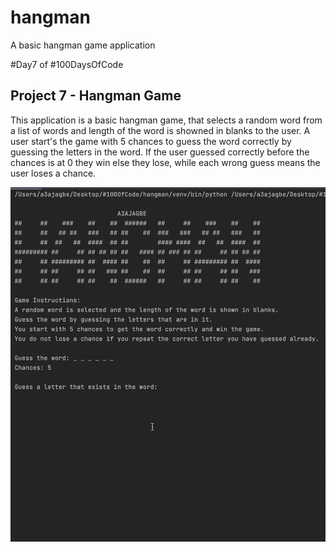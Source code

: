 # hangman
A basic hangman game application

#Day7 of #100DaysOfCode


## Project 7 - Hangman Game
This application is a basic hangman game, that selects a random word from a list of words and length of the word is showned in blanks to the user.
A user start's the game with 5 chances to guess the word correctly by guessing the letters in the word.
If the user guessed correctly before the chances is at 0 they win else they lose, while each wrong guess means the user loses a chance.

![Demo](https://github.com/A3AJAGBE/hangman/blob/main/hangman-video.gif)
